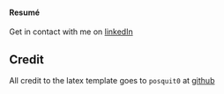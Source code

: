#### Resumé

Get in contact with me on [linkedIn](https://www.linkedin.com/in/mortenvesterpedersen/)


## Credit
All credit to the latex template goes to `posquit0` at [github](https://github.com/posquit0/Awesome-CV)
